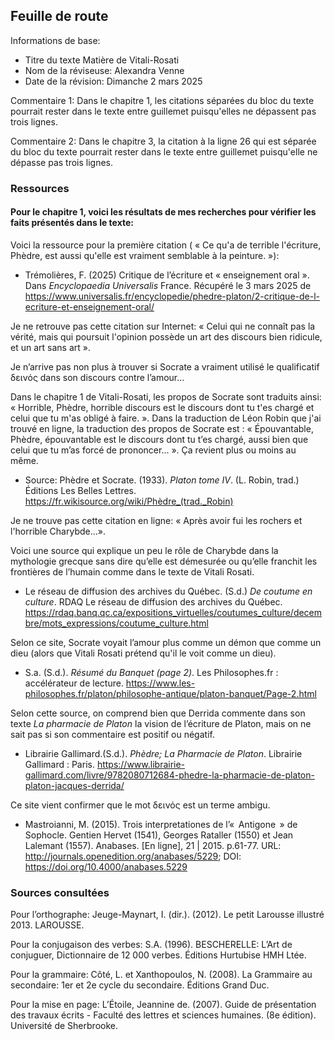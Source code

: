 ## Feuille de route

Informations de base:
* Titre du texte Matière de Vitali-Rosati
* Nom de la réviseuse: Alexandra Venne
* Date de la révision: Dimanche 2 mars 2025

Commentaire 1: Dans le chapitre 1, les citations séparées du bloc du texte pourrait rester dans le texte entre guillemet puisqu'elles ne dépassent pas trois lignes. 

Commentaire 2: Dans le chapitre 3, la citation à la ligne 26 qui est séparée du bloc du texte pourrait rester dans le texte entre guillemet puisqu'elle ne dépasse pas trois lignes.

### Ressources
#### Pour le chapitre 1, voici les résultats de mes recherches pour vérifier les faits présentés dans le texte:

Voici la ressource pour la première citation ( « Ce qu'a de terrible l'écriture, Phèdre, est aussi qu'elle est vraiment semblable à la peinture. »):
* Trémolières, F. (2025) Critique de l’écriture et « enseignement oral ». Dans *Encyclopaedia Universalis* France. Récupéré le 3 mars 2025 de https://www.universalis.fr/encyclopedie/phedre-platon/2-critique-de-l-ecriture-et-enseignement-oral/

Je ne retrouve pas cette citation sur Internet: « Celui qui ne connaît pas la vérité, mais qui poursuit l'opinion possède un art des discours bien ridicule, et un art sans art ». 

Je n’arrive pas non plus à trouver si Socrate a vraiment utilisé le qualificatif δεινός dans son discours contre l’amour…

Dans le chapitre 1 de Vitali-Rosati, les propos de Socrate sont traduits ainsi: « Horrible, Phèdre, horrible discours est le discours dont tu t'es chargé et celui que tu m'as obligé à faire. ». Dans la traduction de Léon Robin que j'ai trouvé en ligne, la traduction des propos de Socrate est : « Épouvantable, Phèdre, épouvantable est le discours dont tu t’es chargé, aussi bien que celui que tu m’as forcé de prononcer… ». Ça revient plus ou moins au même.
* Source: Phèdre et Socrate. (1933). *Platon tome IV*. (L. Robin, trad.) Éditions Les Belles Lettres. https://fr.wikisource.org/wiki/Phèdre_(trad._Robin)

Je ne trouve pas cette citation en ligne: « Après avoir fui les rochers et l'horrible Charybde...».

Voici une source qui explique un peu le rôle de Charybde dans la mythologie grecque sans dire qu’elle est démesurée ou qu’elle franchit les frontières de l’humain comme dans le texte de Vitali Rosati.
* Le réseau de diffusion des archives du Québec. (S.d.) *De coutume en culture*. RDAQ Le réseau de diffusion des archives du Québec. https://rdaq.banq.qc.ca/expositions_virtuelles/coutumes_culture/decembre/mots_expressions/coutume_culture.html

Selon ce site, Socrate voyait l’amour plus comme un démon que comme un dieu (alors que Vitali Rosati prétend qu'il le voit comme un dieu).
* S.a. (S.d.). *Résumé du Banquet (page 2)*. Les Philosophes.fr : accélérateur de lecture. https://www.les-philosophes.fr/platon/philosophe-antique/platon-banquet/Page-2.html

Selon cette source, on comprend bien que Derrida commente dans son texte *La pharmacie de Platon* la vision de l’écriture de Platon, mais on ne sait pas si son commentaire est positif ou négatif.
* Librairie Gallimard.(S.d.). *Phèdre; La Pharmacie de Platon*. Librairie Gallimard : Paris.  https://www.librairie-gallimard.com/livre/9782080712684-phedre-la-pharmacie-de-platon-platon-jacques-derrida/

Ce site vient confirmer que le mot δεινός est un terme ambigu.
* Mastroianni, M. (2015). Trois interpretationes de l’«  Antigone  » de Sophocle. Gentien Hervet (1541), Georges Rataller (1550) et Jean Lalemant (1557). Anabases. [En ligne], 21 | 2015. p.61-77. URL: http://journals.openedition.org/anabases/5229; DOI: https://doi.org/10.4000/anabases.5229

### Sources consultées
Pour l’orthographe: 
Jeuge-Maynart, I. (dir.). (2012). Le petit Larousse illustré 2013. LAROUSSE.

Pour la conjugaison des verbes:
S.A. (1996). BESCHERELLE: L’Art de conjuguer, Dictionnaire de 12 000 verbes. Éditions Hurtubise HMH Ltée.

Pour la grammaire:
Côté, L. et Xanthopoulos, N. (2008). La Grammaire au secondaire: 1er et 2e cycle du secondaire. Éditions Grand Duc.

Pour la mise en page:
L’Étoile, Jeannine de. (2007). Guide de présentation des travaux écrits - Faculté des lettres et sciences humaines. (8e édition). Université de Sherbrooke.

